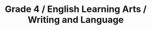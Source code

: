 ---
title: "Grade 4 / English Learning Arts / Writing and Language"
subject: "ela"
grade: "4"
area: "wl"
next_steps:
  - instructions: "Ask your student to read about a topic and then write a short essay that shares an opinion or explains information about the topic. The information should be organized and the essay should include details from the texts. Ask your student to revise and edit the essay, adding detail and correcting any errors."
  - instructions: "Ask your student to read about a topic and then write a short essay that shares an opinion or explains information about the topic. Make sure the writing is organized and supported with details from the texts. Ask your student to revise and edit the essay, adding detail and correcting any errors."
  - instructions: "Ask your student to read articles about a topic and then write a short essay that shares an opinion or explains information about the topic. The writing should be well organized and the topic should be fully developed with detail from the texts. Ask your student to revise and edit the essay."
---